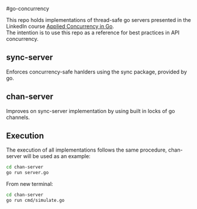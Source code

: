#go-concurrency

This repo holds implementations of thread-safe go servers presented in the LinkedIn course [Applied Concurrency in Go](https://www.linkedin.com/learning/applied-concurrency-in-go). \
The intention is to use this repo as a reference for best practices in API concurrency.
## sync-server
Enforces concurrency-safe hanlders using the sync package, provided by go.
## chan-server
Improves on sync-server implementation by using built in locks of go channels.
## Execution
The execution of all implementations follows the same procedure, chan-server will be used as an example:
```bash
cd chan-server
go run server.go
```
From new terminal:
```bash
cd chan-server
go run cmd/simulate.go
```


